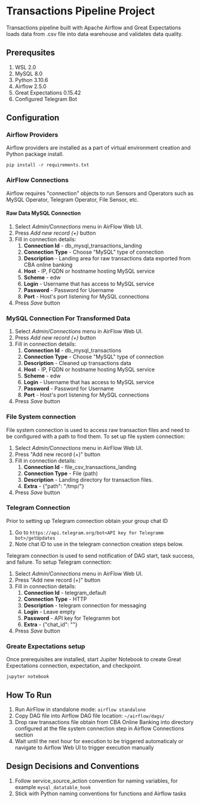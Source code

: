 # Transactions Pipeline Project

Transactions pipeline built with Apache Airflow and Great Expectations loads data from .csv file into data warehouse and validates data quality.

## Prerequsites

1. WSL 2.0
1. MySQL 8.0
1. Python 3.10.6
1. Airflow 2.5.0
1. Great Expectations 0.15.42
1. Configured Telegram Bot

## Configuration

### Airflow Providers

Airflow providers are installed as a part of virtual environment creation and Python package install.

```
pip install -r requirements.txt

```

### AirFlow Connections

Airflow requires "connection" objects to run Sensors and Operators such as MySQL Operator, Telegram Operator, File Sensor, etc.  

#### Raw Data MySQL Connection

1. Select *Admin/Connections* menu in AirFlow Web UI.
2. Press *Add new record (+)* button 
3. Fill in connection details:
   1. **Connection Id** - db_mysql_transactions_landing
   2. **Connection Type** - Choose "MySQL" type of connection
   3. **Description** - Landing area for raw transactions data exported from CBA online banking
   4. **Host** - IP, FQDN or hostname hosting MySQL service 
   5. **Scheme** - edw
   6. **Login** - Username that has access to MySQL service 
   7. **Password** - Password for Username
   8. **Port** - Host's port listening for MySQL connections
4. Press *Save* button

### MySQL Connection For Transformed Data

1. Select *Admin/Connections* menu in AirFlow Web UI.
2. Press *Add new record (+)* button 
3. Fill in connection details:
   1. **Connection Id** - db_mysql_transactions
   2. **Connection Type** - Choose "MySQL" type of connection
   3. **Description** - Cleaned up transactions data
   4. **Host** - IP, FQDN or hostname hosting MySQL service 
   5. **Scheme** - edw
   6. **Login** - Username that has access to MySQL service 
   7. **Password** - Password for Username
   8. **Port** - Host's port listening for MySQL connections
4. Press *Save* button

### File System connection

File system connection is used to access raw transaction files and need to be configured with a path to find them. To set up file system connection:

1. Select *Admin/Connections* menu in AirFlow Web UI.
2. Press "Add new record (+)" button
3. Fill in connection details:  
    1. **Connection Id** - file_csv_transactions_landing
    2. **Connection Type** - File (path)
    3. **Description** - Landing directory for transaction files.
    4. **Extra** - {"path": "/tmp/"}  
4. Press *Save* button


### Telegram Connection

Prior to setting up Telegram connection obtain your group chat ID

1. Go to `https://api.telegram.org/bot<API key for Telegramm bot>/getUpdates`
2. Note chat ID to use in the telegram connection creation steps below.

Telegram connection is used to send notification of DAG start, task success, and failure. To setup Telegram connection:
1. Select *Admin/Connections* menu in AirFlow Web UI.
2. Press "Add new record (+)" button
3. Fill in connection details:  
    1. **Connection Id** - telegram_default
    2. **Connection Type** - HTTP
    3. **Description** - telegram connection for messaging
    4. **Login** - Leave empty
    5. **Password** - API key for Telegramm bot
    6. **Extra** - {"chat_id": "<Chat ID for telegram gropu chat>"}
4. Press *Save* button

### Greate Expectations setup

Once prerequisites are installed, start Jupiter Notebook to create Great Expectations connection, expectation, and checkpoint.

```
jupyter notebook

```

## How To Run

1. Run AirFlow in standalone mode: `airflow standalone`
2. Copy DAG file into Airflow DAG file location: `~/airflow/dags/`  
3. Drop raw transactions file obtain from CBA Online Banking into directory configured at the file system connection step in Airflow Connections section
4. Wait until the next hour for execution to be triggered automaticaly or navigate to Airflow Web UI to trigger execution manually  

## Design Decisions and Conventions

1. Follow service_source_action convention for naming variables, for example `mysql_datatable_hook`
2. Stick with Python naming conventions for functions and Airflow tasks